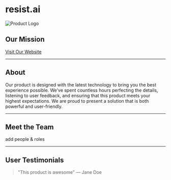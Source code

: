 # resist.ai 


![Product Logo](logo.svg)  <!-- Replace with your logo image path -->

## Our Mission


[Visit Our Website](https://www.productwebsite.com) <!-- Link to the product website -->

---

## About 

Our product is designed with the latest technology to bring you the best experience possible. We’ve spent countless hours perfecting the details, listening to user feedback, and ensuring that this product meets your highest expectations. We are proud to present a solution that is both powerful and user-friendly.

---

## Meet the Team

add people & roles 

---

## User Testimonials

> "This product is awesome"
> — Jane Doe

